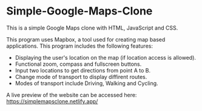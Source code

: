 # Simple-Google-Maps-Clone

This is a simple Google Maps clone with HTML, JavaScript and CSS.

This program uses Mapbox, a tool used for creating map based applications. This
program includes the following features:
- Displaying the user's location on the map (if location access is allowed).
- Functional zoom, compass and fullscreen buttons.
- Input two locations to get directions from point A to B.
- Change mode of transport to display diffirent routes.
- Modes of transport include Driving, Walking and Cycling.

A live preview of the website can be accessed here:
https://simplemapsclone.netlify.app/
